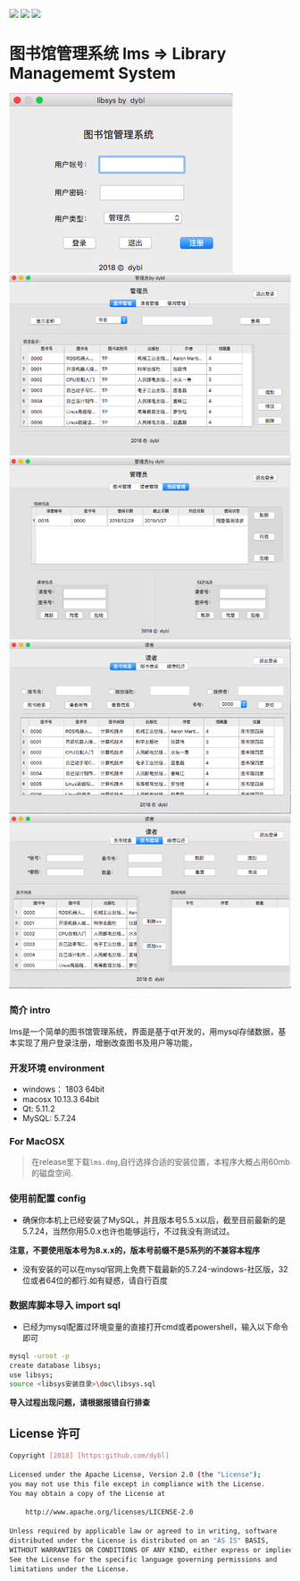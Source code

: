 
![](https://img.shields.io/badge/license-Apache2.0-253bd8.svg)
![](https://img.shields.io/badge/author-dybl-ff69b4.svg)
![](https://img.shields.io/badge/upload-pass-0f9d58.svg)

# 图书馆管理系统 lms => Library Managememt System

![](img/1.png)
![](img/2.png)
![](img/3.png)
![](img/4.png)
![](img/5.png)

### 简介 intro
lms是一个简单的图书馆管理系统，界面是基于qt开发的，用mysql存储数据，基本实现了用户登录注册，增删改查图书及用户等功能，

### 开发环境 environment
- windows： 1803 64bit
- macosx 10.13.3 64bit
- Qt: 5.11.2
- MySQL: 5.7.24


### For MacOSX

> 在release里下载`lms.dmg`,自行选择合适的安装位置，本程序大概占用60mb的磁盘空间.

### 使用前配置 config

- 确保你本机上已经安装了MySQL，并且版本号5.5.x以后，截至目前最新的是5.7.24，当然你用5.0.x也许也能够运行，不过我没有测试过。

**注意，不要使用版本号为8.x.x的，版本号前缀不是5系列的不兼容本程序**

- 没有安装的可以在mysql官网上免费下载最新的5.7.24-windows-社区版，32位或者64位的都行.如有疑惑，请自行百度

### 数据库脚本导入 import sql

- 已经为mysql配置过环境变量的直接打开cmd或者powershell，输入以下命令即可

``` bash
mysql -uroot -p 
create database libsys;
use libsys;
source <libsys安装目录>\doc\libsys.sql
```
**导入过程出现问题，请根据报错自行排查**


## License 许可

```sh
Copyright [2018] [https:github.com/dybl]

Licensed under the Apache License, Version 2.0 (the "License");
you may not use this file except in compliance with the License.
You may obtain a copy of the License at

    http://www.apache.org/licenses/LICENSE-2.0

Unless required by applicable law or agreed to in writing, software
distributed under the License is distributed on an "AS IS" BASIS,
WITHOUT WARRANTIES OR CONDITIONS OF ANY KIND, either express or implied.
See the License for the specific language governing permissions and
limitations under the License.
```
